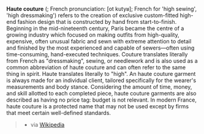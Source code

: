 
**Haute couture** (; French pronunciation: [ot kutyʁ]; French for 'high sewing', 'high dressmaking') refers to the creation of exclusive custom-fitted high-end fashion design that is constructed by hand from start-to-finish. Beginning in the mid-nineteenth century, Paris became the centre of a growing industry which focused on making outfits from high-quality, expensive, often unusual fabric and sewn with extreme attention to detail and finished by the most experienced and capable of sewers—often using time-consuming, hand-executed techniques. Couture translates literally from French as "dressmaking", sewing, or needlework and is also used as a common abbreviation of haute couture and can often refer to the same thing in spirit. Haute translates literally to "high". An haute couture garment is always made for an individual client, tailored specifically for the wearer's measurements and body stance. Considering the amount of time, money, and skill allotted to each completed piece, haute couture garments are also described as having no price tag: budget is not relevant. In modern France, haute couture is a protected name that may not be used except by firms that meet certain well-defined standards. 
> - via [Wikipedia](https://en.wikipedia.org/wiki/Haute%20couture)

